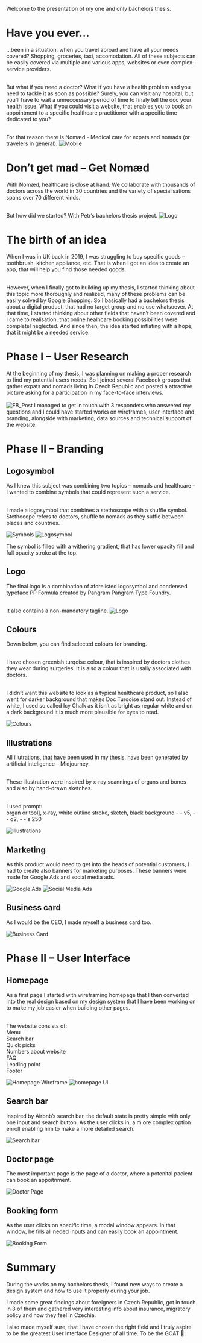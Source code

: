 
Welcome to the presentation of my one and only bachelors thesis.

# Have you ever...
...been in a situation, when you travel abroad and have all your needs covered? Shopping, groceries, taxi, accomodation. All of these subjects can be easily covered via multiple and various apps, websites or even complex-service providers.<br><br>

But what if you need a doctor? What if you have a health problem and you need to tackle it as soon as possible? Surely, you can visit any hospital, but you’ll have to wait a unneccessary period of time to finaly tell the doc your health issue. What if you could visit a website, that enables you to book an appointment to a specific healthcare practitioner with a specific time dedicated to you?<br><br>

For that reason there is  Nomæd - Medical care for expats and nomads (or travelers in general).
![Mobile](mobilemockup.png)

# Don’t get mad – Get Nomæd

With Nomæd, healthcare is close at hand. We collaborate with thousands of doctors across the world in 30 countries and the variety of specialisations spans over 70 different kinds.<br><br>

But how did we started? With Petr’s bachelors thesis project.
![Logo](logo.png)

# The birth of an idea
When I was in UK back in 2019, I was struggling to buy specific goods – toothbrush, kitchen appliance, etc. That is when I got an idea to create an app, that will help you find those needed goods.<br><br>

However, when I finally got to building up my thesis, I started thinking about this topic more thoroughly and realized, many of these problems can be easily solved by Google Shopping. So I basically had a bachelors thesis about a digital product, that had no target group and no use whatsoever. At that time, I started thinking about other fields that haven’t been covered and I came to realisation, that online healhcare booking possibilities were completel neglected. And since then, the idea started inflating with a hope, that it might be a needed service.

# Phase I – User Research
At the beginning of my thesis, I was planning on making a proper research to find my potential users needs. So I joined several Facebook groups that gather expats and nomads living in Czech Republic and posted a attractive picture asking for a participation in my face-to-face interviews.<br><br>
![FB_Post](fbpost.png)
I managed to get in touch with 3 respondets who answered my questions and I could have started works on wireframes, user interface and branding, alongside with marketing, data sources and technical support of the website.

# Phase II – Branding
## Logosymbol
As I knew this subject was combining two topics – nomads and healthcare – I wanted to combine symbols that could represent such a service.<br><br>

I made a logosymbol that combines a stethoscope with a shuffle symbol. Stethocope refers to doctors, shuffle to nomads as they suffle between places and countries.

![Symbols](symbols.png)
![Logosymbol](logosymbol.png)

The symbol is filled with a withering gradient, that has lower opacity fill and full opacity stroke at the top.

## Logo
The final logo is a combination of aforelisted logosymbol and condensed typeface PP Formula created by Pangram Pangram Type Foundry.<br><br>

It also contains a non-mandatory tagline.
![Logo](logo.png)

## Colours
Down below, you can find selected colours for branding.<br><br>

I have chosen greenish turqoise colour, that is inspired by doctors clothes they wear during surgeries. It is also a colour that is usally associated with doctors.<br><br>

I didn’t want this website to look as a typical healthcare product, so I also went for darker background that makes Doc Turqoise stand out. Instead of white, I used so called Icy Chalk as it isn’t as bright as regular white and on a dark background it is much more plausible for eyes to read.

![Colours](colours.png)

## Illustrations
All illutrations, that have been used in my thesis, have been generated by artificial inteligence – Midjourney.<br><br>

These illustration were inspired by x-ray scannings of organs and bones and also by hand-drawn sketches.<br><br>

I used prompt:<br>
organ or tool], x-ray, white outline stroke, sketch, black background - - v5, - - q2, - - s 250

![Illustrations](illustrations.png)

## Marketing
As this product would need to get into the heads of potential customers, I had to create also banners for marketing purposes.
These banners were made for Google Ads and social media ads.

![Google Ads](googleads.png)
![Social Media Ads](someads.png)

## Business card
As I would be the CEO, I made myself a business card too.

![Business Card](bc.png)

# Phase II – User Interface
## Homepage
As a first page I started with wireframing homepage that I then converted into the real design based on my design system that I have been working on to make my job easier when building other pages.<br><br>

The website consists of:<br>
Menu<br>
Search bar<br>
Quick picks<br>
Numbers about website<br>
FAQ<br>
Leading point<br>
Footer<br>

![Homepage Wireframe](wirefeame.png)
![homepage UI](homepage.png)

## Search bar
Inspired by Airbnb’s search bar, the default state is pretty simple with only one input and search button. As the user clicks in, a m ore complex option enroll enabling him to make a more detailed search.

![Search bar](searchbar.png)

## Doctor page
The most important page is the page of a doctor, where a potenital pacient can book an appoitnment.

![Doctor Page](doctor.png)

## Booking form
As the user clicks on specific time, a modal window appears. In that window, he fills all neded inputs and can easily book an appointment.

![Booking Form](form.png)

# Summary
During the works on my bachelors thesis, I found new ways to create a design system and how to use it properly during your job.

I made some great findings about foreigners in Czech Republic, got in touch in 3 of them and gathered very interesting info about insurance, migratory policy and how they feel in Czechia.

I also made myself sure, that I have chosen the right field and I truly aspire to be the greatest User Interface Designer of all time. To be the GOAT 🐐.
